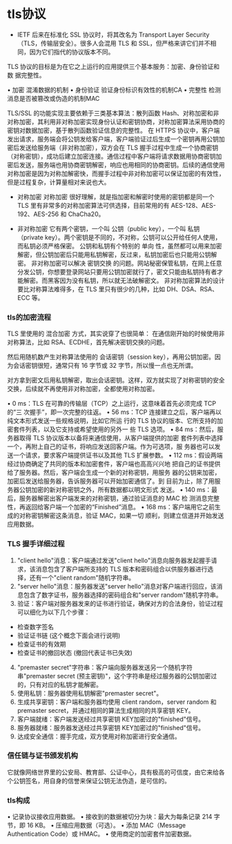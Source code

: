 # tls协议
- IETF 后来在标准化 SSL 协议时，将其改名为 Transport Layer Security
（TLS，传输层安全）。很多人会混用 TLS 和 SSL，但严格来讲它们并不相
同，因为它们指代的协议版本不同。

TLS 协议的目标是为在它之上运行的应用提供三个基本服务：加密、身份验证和数
据完整性。

• 加密
混淆数据的机制
• 身份验证
验证身份标识有效性的机制CA
• 完整性
检测消息是否被篡改或伪造的机制MAC


TLS/SSL 的功能实现主要依赖于三类基本算法：散列函数 Hash、对称加密和非对称加密，其利用非对称加密实现身份认证和密钥协商，对称加密算法采用协商的密钥对数据加密，基于散列函数验证信息的完整性。
在 HTTPS 协议中，客户端发出请求，服务端会将公钥发给客户端，客户端验证过后生成一个密钥再用公钥加密后发送给服务端（非对称加密），双方会在 TLS 握手过程中生成一个协商密钥（对称密钥），成功后建立加密连接。通信过程中客户端将请求数据用协商密钥加密后发送，服务端也用协商密钥解密，响应也用相同的协商密钥。后续的通信使用对称加密是因为对称加解密快，而握手过程中非对称加密可以保证加密的有效性，但是过程复杂，计算量相对来说也大。

- 对称加密
对称加密 很好理解，就是指加密和解密时使用的密钥都是同一个
TLS 里有非常多的对称加密算法可供选择，目前常用的有 AES-128、AES-192、AES-256 和 ChaCha20。

- 非对称加密
它有两个密钥，一个叫 公钥（public key），一个叫 私钥（private key）。两个密钥是不同的，不对称，公钥可以公开给任何人使用，而私钥必须严格保密。
公钥和私钥有个特别的 单向 性，虽然都可以用来加密解密，但公钥加密后只能用私钥解密，反过来，私钥加密后也只能用公钥解密。
非对称加密可以解决 密钥交换 的问题。网站秘密保管私钥，在网上任意分发公钥，你想要登录网站只要用公钥加密就行了，密文只能由私钥持有者才能解密。而黑客因为没有私钥，所以就无法破解密文。
非对称加密算法的设计要比对称算法难得多，在 TLS 里只有很少的几种，比如 DH、DSA、RSA、ECC 等。


### tls的加密流程
 TLS 里使用的 混合加密 方式，其实说穿了也很简单：
在通信刚开始的时候使用非对称算法，比如 RSA、ECDHE，首先解决密钥交换的问题。

然后用随机数产生对称算法使用的 会话密钥（session key），再用公钥加密。因为会话密钥很短，通常只有 16 字节或 32 字节，所以慢一点也无所谓。

对方拿到密文后用私钥解密，取出会话密钥。这样，双方就实现了对称密钥的安全交换，后续就不再使用非对称加密，全都使用对称加密。
 
• 0 ms：TLS 在可靠的传输层（TCP）之上运行，这意味着首先必须完成 TCP 的“三
次握手”，即一次完整的往返。
• 56 ms：TCP 连接建立之后，客户端再以纯文本形式发送一些规格说明，比如它所运
行的 TLS 协议的版本、它所支持的加密套件列表，以及它支持或希望使用的另外一
些 TLS 选项。
• 84 ms：然后，服务器取得 TLS 协议版本以备将来通信使用，从客户端提供的加密
套件列表中选择一个，再附上自己的证书，将响应发送回客户端。作为可选项，服
务器也可以发送一个请求，要求客户端提供证书以及其他 TLS 扩展参数。
• 112 ms：假设两端经过协商确定了共同的版本和加密套件，客户端也高高兴兴地
把自己的证书提供给了服务器。然后，客户端会生成一个新的对称密钥，用服务
器的公钥来加密，加密后发送给服务器，告诉服务器可以开始加密通信了。到
目前为止，除了用服务器公钥加密的新对称密钥之外，所有数据都以明文形式
发送。
• 140 ms：最后，服务器解密出客户端发来的对称密钥，通过验证消息的 MAC 检
测消息完整性，再返回给客户端一个加密的“Finished”消息。
• 168 ms：客户端用它之前生成的对称密钥解密这条消息，验证 MAC，如果一切
顺利，则建立信道并开始发送应用数据。

### TLS 握手详细过程
1. "client hello"消息：客户端通过发送"client hello"消息向服务器发起握手请求，该消息包含了客户端所支持的 TLS 版本和密码组合以供服务器进行选择，还有一个"client random"随机字符串。
2. "server hello"消息：服务器发送"server hello"消息对客户端进行回应，该消息包含了数字证书，服务器选择的密码组合和"server random"随机字符串。
3. 验证：客户端对服务器发来的证书进行验证，确保对方的合法身份，验证过程可以细化为以下几个步骤：
- 检查数字签名
- 验证证书链 (这个概念下面会进行说明)
- 检查证书的有效期
- 检查证书的撤回状态 (撤回代表证书已失效)
4. "premaster secret"字符串：客户端向服务器发送另一个随机字符串"premaster secret (预主密钥)"，这个字符串是经过服务器的公钥加密过的，只有对应的私钥才能解密。
5. 使用私钥：服务器使用私钥解密"premaster secret"。
6. 生成共享密钥：客户端和服务器均使用 client random，server random 和 premaster secret，并通过相同的算法生成相同的共享密钥 KEY。
7. 客户端就绪：客户端发送经过共享密钥 KEY加密过的"finished"信号。
8. 服务器就绪：服务器发送经过共享密钥 KEY加密过的"finished"信号。
9. 达成安全通信：握手完成，双方使用对称加密进行安全通信。

### 信任链与证书颁发机构
它就像网络世界里的公安局、教育部、公证中心，具有极高的可信度，由它来给各个公钥签名，用自身的信誉来保证公钥无法伪造，是可信的。


### tls构成
• 记录协议接收应用数据。
• 接收到的数据被切分为块：最大为每条记录 214 字节，即 16 KB。 
• 压缩应用数据（可选）。
• 添加 MAC（Message Authentication Code）或 HMAC。 • 使用商定的加密套件加密数据。
